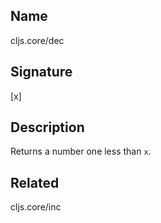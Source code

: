 ## Name
cljs.core/dec

## Signature
[x]

## Description

Returns a number one less than `x`.

## Related
cljs.core/inc
